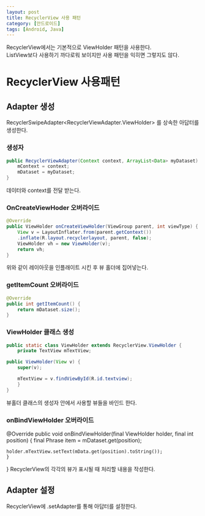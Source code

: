 ```yaml
---
layout: post
title: RecyclerView 사용 패턴
category: [안드로이드]
tags: [Android, Java]
---
```


RecyclerView에서는 기본적으로 ViewHolder 패턴을 사용한다.  
ListView보다 사용하기 까다로워 보이지만 사용 패턴을 익히면 그렇지도 않다.

# RecyclerView 사용패턴

## Adapter 생성
RecyclerSwipeAdapter<RecyclerViewAdapter.ViewHolder> 를 상속한 아답터를 생성한다.  
### 생성자
``` java
public RecyclerViewAdapter(Context context, ArrayList<Data> myDataset) {
    mContext = context;
    mDataset = myDataset;
}
```
데이터와 context를 전달 받는다.

### OnCreateViewHoder 오버라이드
``` java
@Override
public ViewHolder onCreateViewHolder(ViewGroup parent, int viewType) {
    View v = LayoutInflater.from(parent.getContext())
    .inflate(R.layout.recyclerlayout, parent, false);
    ViewHolder vh = new ViewHolder(v);
    return vh;
}
```
위와 같이 레이아웃을 인플래이트 시킨 후 뷰 홀더에 집어넣는다.

### getItemCount 오버라이드
``` java
@Override
public int getItemCount() {
    return mDataset.size();
}
```

### ViewHolder 클래스 생성
``` java
public static class ViewHolder extends RecyclerView.ViewHolder {
    private TextView mTextView;

public ViewHolder(View v) {
    super(v);

    mTextView = v.findViewById(R.id.textview);
    }
}
```
뷰홀더 클래스의 생성자 안에서 사용할 뷰들을 바인드 한다.

### onBindViewHolder 오버라이드
@Override
public void onBindViewHolder(final ViewHolder holder, final int position) {
    final Phrase item = mDataset.get(position);

    holder.mTextView.setText(mData.get(position).toString());
    }
}
RecyclerView의 각각의 뷰가 표시될 때 처리할 내용을 작성한다.


## Adapter 설정
RecyclerView에 .setAdapter를 통해 아답터를 설정한다.




